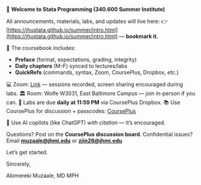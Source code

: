 

📢 **Welcome to Stata Programming (340.600 Summer Institute)**

All announcements, materials, labs, and updates will live here:
👉 [https://jhustata.github.io/summer/intro.html](https://jhustata.github.io/summer/intro.html) — **bookmark it.**

🔹 The coursebook includes:

* **Preface** (format, expectations, grading, integrity)
* **Daily chapters** (M–F) synced to lectures/labs
* **QuickRefs** (commands, syntax, Zoom, CoursePlus, Dropbox, etc.)

💻 Zoom: [Link](https://us06web.zoom.us/j/86492592698) — sessions recorded, screen sharing encouraged during labs.
🏛️ Room: Wolfe W3031, East Baltimore Campus — join in-person if you can.
📁 Labs are due **daily at 11:59 PM** via CoursePlus Dropbox.
📚 Use CoursePlus for discussion + passcodes: [CoursePlus](https://courseplus.jhu.edu/core/index.cfm/go/home/)

🧠 Use AI copilots (like ChatGPT) *with citation* — it’s encouraged.

Questions? Post on the **CoursePlus discussion board**.
Confidential issues? Email **[muzaale@jhmi.edu](mailto:muzaale@jhmi.edu)** or **[zjin26@jhmi.edu](mailto:zjin26@jhmi.edu)**

Let’s get started.

Sincerely,

Abimereki Muzaale, MD MPH 
